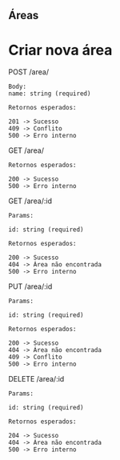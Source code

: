 ## Áreas

# Criar nova área

POST /area/

```
Body:
name: string (required)

Retornos esperados:

201 -> Sucesso
409 -> Conflito
500 -> Erro interno
```

GET /area/

```
Retornos esperados:

200 -> Sucesso
500 -> Erro interno
```

GET /area/:id

```
Params:

id: string (required)

Retornos esperados:

200 -> Sucesso
404 -> Área não encontrada
500 -> Erro interno
```

PUT /area/:id

```
Params:

id: string (required)

Retornos esperados:

200 -> Sucesso
404 -> Área não encontrada
409 -> Conflito
500 -> Erro interno
```

DELETE /area/:id

```
Params:

id: string (required)

Retornos esperados:

204 -> Sucesso
404 -> Área não encontrada
500 -> Erro interno
```
